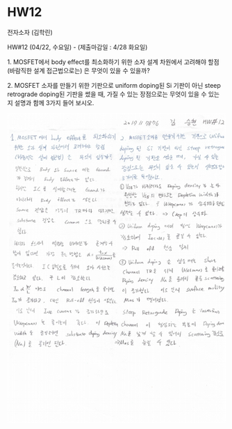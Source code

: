 # HW12

전자소자 (김학린)

HW#12 (04/22, 수요일) - (제출마감일 : 4/28 화요일)

1. MOSFET에서 body effect를 최소화하기 위한 소자 설계 차원에서 고려해야 할점(바람직한 설계 접근법으로는) 은 무엇이 있을 수 있을까?

2. MOSFET 소자를 만들기 위한 기판으로 uniform doping된 Si 기판이 아닌 steep retrograde doping된 기판을 썼을 때, 가질 수 있는 장점으로는 무엇이 있을 수 있는지 설명과 함께 3가지 들어 보시오.

![01](images/HW12/image1.jpg)